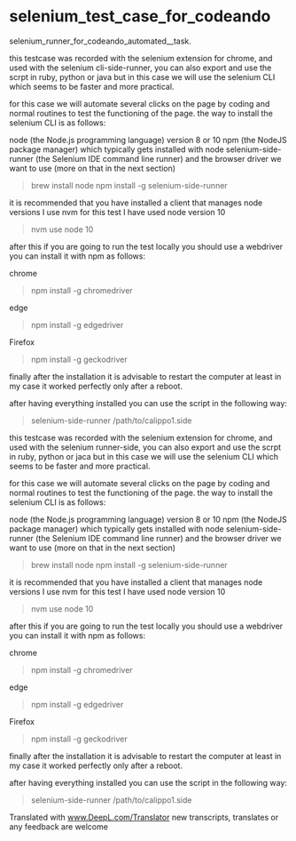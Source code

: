 # selenium_test_case_for_codeando
selenium_runner_for_codeando_automated__task.


this testcase was recorded with the selenium extension for chrome, and used with the selenium cli-side-runner, you can also export and use the scrpt in ruby, python or java but in this case we will use the selenium CLI which seems to be faster and more practical.

for this case we will automate several clicks on the page by coding and normal routines to test the functioning of the page.
 the way to install the selenium CLI is as follows:

node (the Node.js programming language) version 8 or 10
npm (the NodeJS package manager) which typically gets installed with node
selenium-side-runner (the Selenium IDE command line runner)
and the browser driver we want to use (more on that in the next section)

> brew install node
> npm install -g selenium-side-runner

it is recommended that you have installed a client that manages node versions I use nvm for this test I have used node version 10
> nvm use node 10

after this if you are going to run the test locally you should use a webdriver you can install it with npm as follows:

chrome
> npm install -g chromedriver

edge
> npm install -g edgedriver

Firefox
> npm install -g geckodriver

finally after the installation it is advisable to restart the computer at least in my case it worked perfectly only after a reboot.

after having everything installed you can use the script in the following way:

>selenium-side-runner /path/to/calippo1.side

this testcase was recorded with the selenium extension for chrome, and used with the selenium runner-side, you can also export and use the scrpt in ruby, python or jaca but in this case we will use the selenium CLI which seems to be faster and more practical.

for this case we will automate several clicks on the page by coding and normal routines to test the functioning of the page.
 the way to install the selenium CLI is as follows:

node (the Node.js programming language) version 8 or 10
npm (the NodeJS package manager) which typically gets installed with node
selenium-side-runner (the Selenium IDE command line runner)
and the browser driver we want to use (more on that in the next section)

> brew install node
> npm install -g selenium-side-runner

it is recommended that you have installed a client that manages node versions I use nvm for this test I have used node version 10
> nvm use node 10

after this if you are going to run the test locally you should use a webdriver you can install it with npm as follows:

chrome
> npm install -g chromedriver

edge
> npm install -g edgedriver

Firefox
> npm install -g geckodriver

finally after the installation it is advisable to restart the computer at least in my case it worked perfectly only after a reboot.

after having everything installed you can use the script in the following way:

>selenium-side-runner /path/to/calippo1.side

Translated with www.DeepL.com/Translator 
new transcripts, translates or any feedback are welcome 


